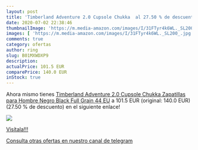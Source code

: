 ```yaml
---
layout: post
title: 'Timberland Adventure 2.0 Cupsole Chukka  al 27.50 % de descuento'
date: 2020-07-02 22:38:46
thumbnailImage: 'https://m.media-amazon.com/images/I/31FTyr4k6WL._SL200_.jpg'
images: [ 'https://m.media-amazon.com/images/I/31FTyr4k6WL._SL200_.jpg' ]
comments: true
category: ofertas
author: ring
slug: B01MXWDXP9
description:
actualPrice: 101.5 EUR
comparePrice: 140.0 EUR
inStock: true
---
```


Ahora mismo tienes [Timberland Adventure 2.0 Cupsole Chukka  Zapatillas para Hombre  Negro  Black Full Grain   44 EU](https://www.amazon.com/dp/B01MXWDXP9/?tag=redken08-20) a 101.5 EUR (original: 140.0 EUR) (27.50 %  de descuento) en el siguiente enlace!

[![](https://m.media-amazon.com/images/I/31FTyr4k6WL._SL200_.jpg)](https://www.amazon.com/dp/B01MXWDXP9/?tag=redken08-20)

[Visítala!!!](https://www.amazon.com/dp/B01MXWDXP9/?tag=redken08-20)

[Consulta otras ofertas en nuestro canal de telegram](https://t.me/s/ofertas25)
